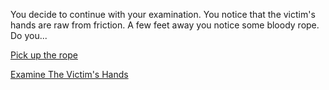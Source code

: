 You decide to continue with your examination. You notice that the victim's hands are raw from friction. A few feet away you notice some bloody rope. Do you...


[Pick up the rope](get-rope/get-rope.md)

[Examine The Victim's Hands](examine-hands/examine-hands.md)
